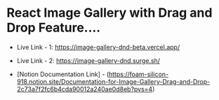 # React Image Gallery with Drag and Drop Feature....

- Live Link - 1: https://image-gallery-dnd-beta.vercel.app/ 
- Live Link - 2: https://image-gallery-dnd.surge.sh/

- [Notion Documentation Link] - (https://foam-silicon-918.notion.site/Documentation-for-Image-Gallery-Drag-and-Drop-2c73a7f2fc6b4cda90012a240ae0d8eb?pvs=4)